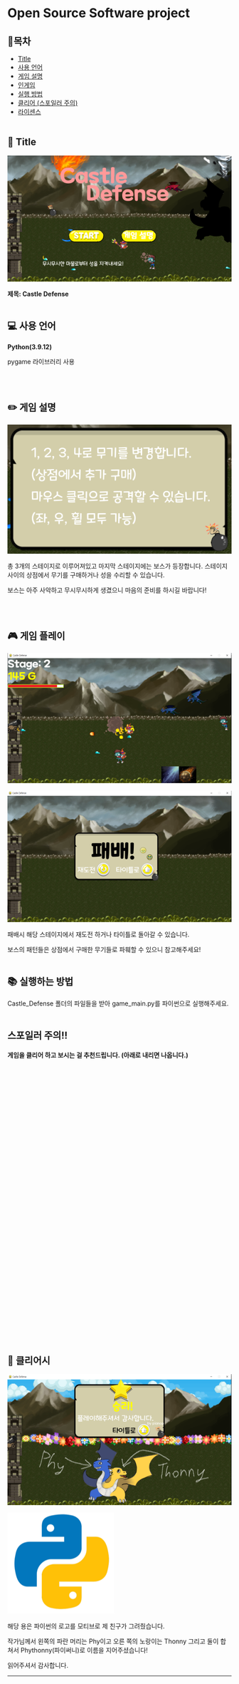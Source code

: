 # Open Source Software project  


## :bookmark:**목차**
- [Title](#flags-title)
- [사용 언어](#computer-사용-언어)
- [게임 설명](#pencil2-게임-설명)
- [인게임](#video_game-게임-플레이)
- [실행 방법](#books-실행하는-방법)
- [클리어 (스포일러 주의)](#tada-클리어시)
- [라이센스](#mortar_board-라이센스)
<br><br>

## :flags: Title

![image](for_README/game_title.png)  

**제목: Castle Defense**
<br><br>

## :computer: 사용 언어

  

**Python(3.9.12)**

pygame 라이브러리 사용  

<br><br>

## :pencil2: 게임 설명

![image](for_README/game_description.png)  

총 3개의 스테이지로 이루어져있고 마지막 스테이지에는 보스가 등장합니다.
스테이지 사이의 상점에서 무기를 구매하거나 성을 수리할 수 있습니다.  

보스는 아주 사악하고 무시무시하게 생겼으니 마음의 준비를 하시길 바랍니다!  

<br><br>

## :video_game: 게임 플레이

![image](for_README/game_play.png)  

![image](for_README/game_over.png)  

패배시 해당 스테이지에서 재도전 하거나 타이틀로 돌아갈 수 있습니다.  

보스의 패턴들은 상점에서 구매한 무기들로 파훼할 수 있으니 참고해주세요!
<br><br>

## :books: 실행하는 방법

Castle_Defense 폴더의 파일들을 받아 game_main.py를 파이썬으로 실행해주세요.
<br><br>  

## 스포일러 주의!!  

#### 게임을 클리어 하고 보시는 걸 추천드립니다. (아래로 내리면 나옵니다.)
<br><br><br><br><br><br><br><br><br><br><br><br><br><br><br><br><br><br><br><br><br><br><br><br><br><br><br><br><br><br><br><br><br><br><br><br>

## :tada: 클리어시

![image](for_README/game_clear.png)  

![image](for_README/Python_logo.png)  

해당 용은 파이썬의 로고를 모티브로 제 친구가 그려줬습니다.  

작가님께서 왼쪽의 파란 머리는 Phy이고 오른 쪽의 노랑이는 Thonny 그리고 둘이 합쳐서 Phythonny(파이써니)로 이름을 지어주셨습니다!  
  

읽어주셔서 감사합니다.
<hr>  


<br><br><br><br><br><br><br>



## :mortar_board: 라이센스

#### 파생물(그림들)은 모두 원본의 라이선스를 따릅니다.  

#### 코드와 그 외의 라이선스는 GPL v3를 따릅니다.  

#### 자세한 참조 내용은 Castle_Defense/reference/를 확인해주세요!  
